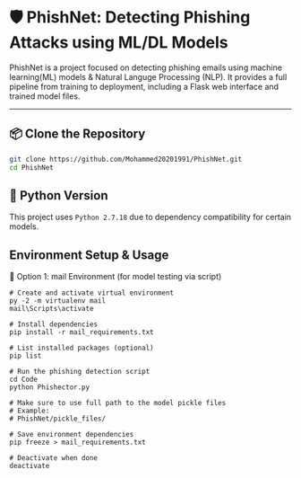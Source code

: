 # 🛡️ PhishNet: Detecting Phishing Attacks using ML/DL Models

PhishNet is a project focused on detecting phishing emails using machine learning(ML) models & Natural Languge Processing (NLP). It provides a full pipeline from training to deployment, including a Flask web interface and trained model files.

---

## 📦 Clone the Repository

```bash
git clone https://github.com/Mohammed20201991/PhishNet.git
cd PhishNet
```

## 🐍 Python Version
This project uses `Python 2.7.18` due to dependency compatibility for certain models.

## Environment Setup & Usage
📨 Option 1: mail Environment (for model testing via script)
```
# Create and activate virtual environment
py -2 -m virtualenv mail
mail\Scripts\activate

# Install dependencies
pip install -r mail_requirements.txt

# List installed packages (optional)
pip list

# Run the phishing detection script
cd Code
python Phishector.py

# Make sure to use full path to the model pickle files
# Example:
# PhishNet/pickle_files/

# Save environment dependencies
pip freeze > mail_requirements.txt

# Deactivate when done
deactivate
```


